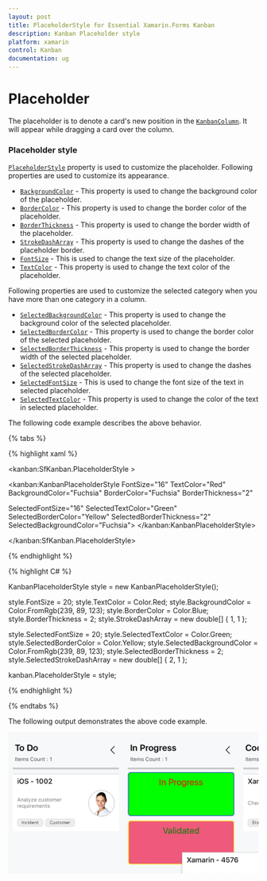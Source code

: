 ```yaml
---
layout: post
title: PlaceholderStyle for Essential Xamarin.Forms Kanban
description: Kanban Placeholder style
platform: xamarin
control: Kanban
documentation: ug
---
```


# Placeholder

The placeholder is to denote a card's new position in the [`KanbanColumn`](http://help.syncfusion.com/cr/cref_files/xamarin/sfkanban/Syncfusion.SfKanban.XForms~Syncfusion.SfKanban.XForms.KanbanColumn.html). It will appear while dragging a card over the column.

### Placeholder style

[`PlaceholderStyle`](http://help.syncfusion.com/cr/cref_files/xamarin/sfkanban/Syncfusion.SfKanban.XForms~Syncfusion.SfKanban.XForms.KanbanPlaceholderStyle.html) property is used to customize the placeholder. Following properties are used to customize its appearance.

* [`BackgroundColor`](http://help.syncfusion.com/cr/cref_files/xamarin/sfkanban/Syncfusion.SfKanban.XForms~Syncfusion.SfKanban.XForms.KanbanPlaceholderStyle~BackgroundColor.html)  	 - This property is used to change the background color of the placeholder.
* [`BorderColor`](http://help.syncfusion.com/cr/cref_files/xamarin/sfkanban/Syncfusion.SfKanban.XForms~Syncfusion.SfKanban.XForms.KanbanPlaceholderStyle~BorderColor.html) 	 	 - This property is used to change the border color of the placeholder.
* [`BorderThickness`](http://help.syncfusion.com/cr/cref_files/xamarin/sfkanban/Syncfusion.SfKanban.XForms~Syncfusion.SfKanban.XForms.KanbanPlaceholderStyle~BorderThickness.html)  	 - This property is used to change the border width of the placeholder.
* [`StrokeDashArray`](http://help.syncfusion.com/cr/cref_files/xamarin/sfkanban/Syncfusion.SfKanban.XForms~Syncfusion.SfKanban.XForms.KanbanPlaceholderStyle~StrokeDashArray.html)     - This property is used to change the dashes of the placeholder border.
* [`FontSize`](http://help.syncfusion.com/cr/cref_files/xamarin/sfkanban/Syncfusion.SfKanban.XForms~Syncfusion.SfKanban.XForms.KanbanPlaceholderStyle~FontSize.html)            - This is used to change the text size of the placeholder.
* [`TextColor`](http://help.syncfusion.com/cr/cref_files/xamarin/sfkanban/Syncfusion.SfKanban.XForms~Syncfusion.SfKanban.XForms.KanbanPlaceholderStyle~TextColor.html)           - This property is used to change the text color of the placeholder.

Following properties are used to customize the selected category when you have more than one category in a column.

* [`SelectedBackgroundColor`](http://help.syncfusion.com/cr/cref_files/xamarin/sfkanban/Syncfusion.SfKanban.XForms~Syncfusion.SfKanban.XForms.KanbanPlaceholderStyle~SelectedBackgroundColor.html) 	- This property is used to change the background color of the selected placeholder.
* [`SelectedBorderColor`](http://help.syncfusion.com/cr/cref_files/xamarin/sfkanban/Syncfusion.SfKanban.XForms~Syncfusion.SfKanban.XForms.KanbanPlaceholderStyle~SelectedBorderColor.html) 		- This property is used to change the border color of the selected placeholder.
* [`SelectedBorderThickness`](http://help.syncfusion.com/cr/cref_files/xamarin/sfkanban/Syncfusion.SfKanban.XForms~Syncfusion.SfKanban.XForms.KanbanPlaceholderStyle~SelectedBorderThickness.html) 	- This property is used to change the border width of the selected placeholder.
* [`SelectedStrokeDashArray`](http://help.syncfusion.com/cr/cref_files/xamarin/sfkanban/Syncfusion.SfKanban.XForms~Syncfusion.SfKanban.XForms.KanbanPlaceholderStyle~SelectedStrokeDashArray.html)     - This property is used to change the dashes of the selected placeholder.
* [`SelectedFontSize`](http://help.syncfusion.com/cr/cref_files/xamarin/sfkanban/Syncfusion.SfKanban.XForms~Syncfusion.SfKanban.XForms.KanbanPlaceholderStyle~SelectedFontSize.html)            - This is used to change the font size of the text in selected placeholder.
* [`SelectedTextColor`](http://help.syncfusion.com/cr/cref_files/xamarin/sfkanban/Syncfusion.SfKanban.XForms~Syncfusion.SfKanban.XForms.KanbanPlaceholderStyle~SelectedTextColor.html)           - This property is used to change the color of the text in selected placeholder.

The following code example describes the above behavior.

{% tabs %}

{% highlight xaml %}

<kanban:SfKanban.PlaceholderStyle >

<kanban:KanbanPlaceholderStyle FontSize="16"
TextColor="Red"
BackgroundColor="Fuchsia"
BorderColor="Fuchsia"
BorderThickness="2"

SelectedFontSize="16"
SelectedTextColor="Green"
SelectedBorderColor="Yellow"
SelectedBorderThickness="2"
SelectedBackgroundColor="Fuchsia">
</kanban:KanbanPlaceholderStyle>

</kanban:SfKanban.PlaceholderStyle>

{% endhighlight %}

{% highlight C# %}

KanbanPlaceholderStyle style = new KanbanPlaceholderStyle();

style.FontSize = 20;
style.TextColor = Color.Red;
style.BackgroundColor = Color.FromRgb(239, 89, 123);
style.BorderColor = Color.Blue;
style.BorderThickness = 2;
style.StrokeDashArray = new double[] { 1, 1 };

style.SelectedFontSize = 20;
style.SelectedTextColor = Color.Green;
style.SelectedBorderColor = Color.Yellow;
style.SelectedBackgroundColor = Color.FromRgb(239, 89, 123);
style.SelectedBorderThickness = 2;
style.SelectedStrokeDashArray = new double[] { 2, 1 };

kanban.PlaceholderStyle = style;

{% endhighlight %}

{% endtabs %}

The following output demonstrates the above code example.

![](SfKanban_images/PlaceholderStyle.png)

